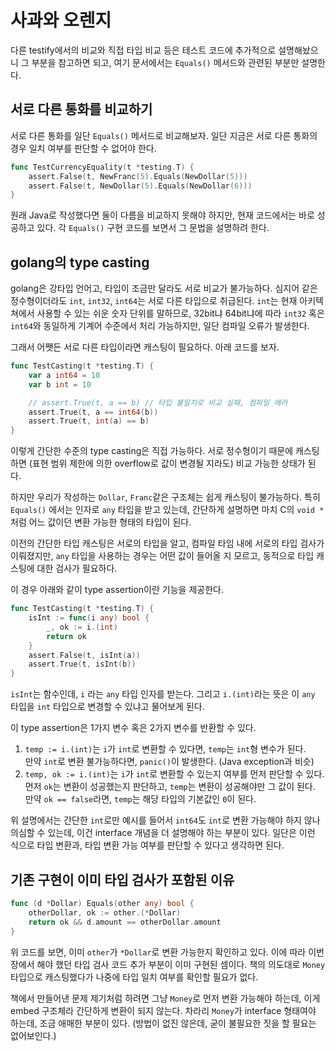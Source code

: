 # 사과와 오렌지

다른 testify에서의 비교와 직접 타입 비교 등은 테스트 코드에 추가적으로 설명해놨으니 그 부분을 참고하면 되고, 여기 문서에서는 `Equals()` 메서드와 관련된 부분만 설명한다.

## 서로 다른 통화를 비교하기

서로 다른 통화를 일단 `Equals()` 메서드로 비교해보자. 일단 지금은 서로 다른 통화의 경우 일치 여부를 판단할 수 없어야 한다.

```go
func TestCurrencyEquality(t *testing.T) {
    assert.False(t, NewFranc(5).Equals(NewDollar(5)))
    assert.False(t, NewDollar(5).Equals(NewDollar(6)))
}
```

원래 Java로 작성했다면 둘이 다름을 비교하지 못해야 하지만, 현재 코드에서는 바로 성공하고 있다. 각 `Equals()` 구현 코드를 보면서 그 문법을 설명하려 한다.

## golang의 type casting

golang은 강타입 언어고, 타입이 조금만 달라도 서로 비교가 불가능하다.
심지어 같은 정수형이더라도 `int`, `int32`, `int64`는 서로 다른 타입으로 취급된다. 
`int`는 현재 아키텍쳐에서 사용할 수 있는 쉬운 숫자 단위를 말하므로, 32bit냐 64bit냐에 따라 `int32` 혹은 `int64`와 동일하게 기계어 수준에서 처리 가능하지만, 일단 컴파일 오류가 발생한다.

그래서 어쨋든 서로 다른 타입이라면 캐스팅이 필요하다. 아래 코드를 보자.

```go
func TestCasting(t *testing.T) {
    var a int64 = 10
    var b int = 10

    // assert.True(t, a == b) // 타입 불일치로 비교 실패, 컴파일 에러
    assert.True(t, a == int64(b))
    assert.True(t, int(a) == b) 
}
```

이렇게 간단한 수준의 type casting은 직접 가능하다. 서로 정수형이기 때문에 캐스팅하면 (표현 범위 제한에 의한 overflow로 값이 변경될 지라도) 비교 가능한 상태가 된다.

하지만 우리가 작성하는 `Dollar`, `Franc`같은 구조체는 쉽게 캐스팅이 불가능하다. 특히 `Equals()` 에서는 인자로 `any` 타입을 받고 있는데, 간단하게 설명하면 마치 C의 `void *`처럼 어느 값이던 변환 가능한 형태의 타입이 된다.

이전의 간단한 타입 캐스팅은 서로의 타입을 알고, 컴파일 타임 내에 서로의 타입 검사가 이뤄졌지만, `any` 타입을 사용하는 경우는 어떤 값이 들어올 지 모르고, 동적으로 타입 캐스팅에 대한 검사가 필요하다.

이 경우 아래와 같이 type assertion이란 기능을 제공한다.

```go
func TestCasting(t *testing.T) {
    isInt := func(i any) bool {
        _, ok := i.(int)
        return ok
    }
    assert.False(t, isInt(a))
    assert.True(t, isInt(b))
}
```

`isInt`는 함수인데, `i` 라는 `any` 타입 인자를 받는다. 그리고 `i.(int)`라는 뜻은 이 `any` 타입을 `int` 타입으로 변경할 수 있냐고 물어보게 된다.

이 type assertion은 1가지 변수 혹은 2가지 변수를 반환할 수 있다.

1. `temp := i.(int)`는 `i`가 `int`로 변환할 수 있다면, `temp`는 `int`형 변수가 된다.  
   만약 `int`로 변환 불가능하다면, `panic()`이 발생한다. (Java exception과 비슷)
2. `temp, ok := i.(int)`는 `i`가 `int`로 변환할 수 있는지 여부를 먼저 판단할 수 있다.  
   먼저 `ok`는 변환이 성공했는지 판단하고, `temp`는 변환이 성공해야만 그 값이 된다.  
   만약 `ok == false`라면, `temp`는 해당 타입의 기본값인 `0`이 된다.

위 설명에서는 간단한 `int`로만 예시를 들어서 `int64`도 `int`로 변환 가능해야 하지 않나 의심할 수 있는데, 이건 interface 개념을 더 설명해야 하는 부분이 있다. 일단은 이런 식으로 타입 변환과, 타입 변환 가능 여부를 판단할 수 있다고 생각하면 된다.

## 기존 구현이 이미 타입 검사가 포함된 이유

```go
func (d *Dollar) Equals(other any) bool {
    otherDollar, ok := other.(*Dollar)
    return ok && d.amount == otherDollar.amount
}
```

위 코드를 보면, 이미 `other`가 `*Dollar`로 변환 가능한지 확인하고 있다.
이에 따라 이번 장에서 해야 했던 타입 검사 코드 추가 부분이 이미 구현된 셈이다.
책의 의도대로 `Money` 타입으로 캐스팅했다가 나중에 타입 일치 여부를 확인할 필요가 없다.

책에서 만들어낸 문제 제기처럼 하려면 그냥 `Money`로 먼저 변환 가능해야 하는데, 이게 embed 구조체라 간단하게 변환이 되지 않는다. 차라리 `Money`가 interface 형태여야 하는데, 조금 애매한 부분이 있다. (방법이 없진 않은데, 굳이 불필요한 짓을 할 필요는 없어보인다.)
